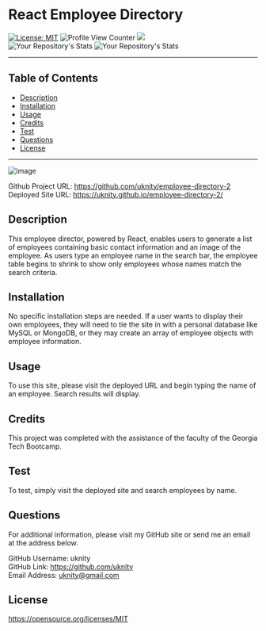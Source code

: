 # React Employee Directory
  [![License: MIT](https://img.shields.io/badge/License-MIT-yellow.svg)](https://opensource.org/licenses/MIT) 
  ![Profile View Counter](https://komarev.com/ghpvc/?username=uknity) 
  ![](https://img.shields.io/badge/GitHub-uknity-181717?style=for-the-badge&logo=github)  
  ![Your Repository's Stats](https://github-readme-stats.vercel.app/api?username=uknity&show_icons=true) 
  ![Your Repository's Stats](https://github-readme-stats.vercel.app/api/top-langs/?username=uknity&theme=blue-green)    
  
_____________________________________________________  

## Table of Contents
  - [Description](#description)
  - [Installation](#installation)
  - [Usage](#usage)
  - [Credits](#credits)
  - [Test](#test)
  - [Questions](#questions)
  - [License](#license)
______________________________________________________
![image](https://user-images.githubusercontent.com/77338531/118402708-1b291380-b639-11eb-8c89-0d876562e660.png)

Github Project URL: https://github.com/uknity/employee-directory-2  
Deployed Site URL: https://uknity.github.io/employee-directory-2/  
## Description

This employee director, powered by React, enables users to generate a list of employees containing basic contact information and an image of the employee.  As users type an employee name in the search bar, the employee table begins to shrink to show only employees whose names match the search criteria.

## Installation

No specific installation steps are needed.  If a user wants to display their own employees, they will need to tie the site in with a personal database like MySQL or MongoDB, or they may create an array of employee objects with employee information.

## Usage

To use this site, please visit the deployed URL and begin typing the name of an employee.  Search results will display.

## Credits

This project was completed with the assistance of the faculty of the Georgia Tech Bootcamp.

## Test

To test, simply visit the deployed site and search employees by name.

## Questions

For additional information, please visit my GitHub site or send me an email at the address below.  
  
GitHub Username: uknity  
GitHub Link: https://github.com/uknity  
Email Address: uknity@gmail.com  

## License

https://opensource.org/licenses/MIT